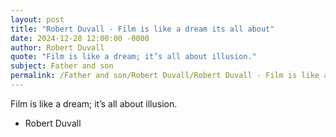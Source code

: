 ```yaml
---
layout: post
title: "Robert Duvall - Film is like a dream its all about"
date: 2024-12-28 12:00:00 -0000
author: Robert Duvall
quote: "Film is like a dream; it’s all about illusion."
subject: Father and son
permalink: /Father and son/Robert Duvall/Robert Duvall - Film is like a dream its all about
---
```


Film is like a dream; it’s all about illusion.

- Robert Duvall
